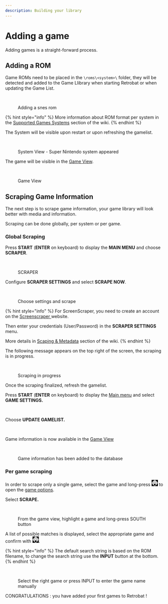 ```yaml
---
description: Building your library
---
```


# Adding a game

Adding games is a straight-forward process.

## Adding a ROM

Game ROMs need to be placed in the `\roms\<system>\` folder, they will be detected and added to the Game Llibrary when starting Retrobat or when updating the Game List.

<div align="left">

<figure><img src="https://i.imgur.com/ayxotgu.png" alt=""><figcaption><p>Adding a snes rom</p></figcaption></figure>

</div>

{% hint style="info" %}
More information about ROM format per system in the [Supported Games Systems](../systems-and-emulators/supported-game-systems/) section of the wiki.
{% endhint %}

The System will be visible upon restart or upon refreshing the gamelist.

<div align="left">

<figure><img src="https://i.imgur.com/8yZ6Dll.png" alt=""><figcaption><p>System View - Super Nintendo system appeared</p></figcaption></figure>

</div>

The game will be visible in the [Game View](../navigation/system-view-and-game-view.md#game-view).

<div align="left">

<figure><img src="https://i.imgur.com/pvbhxaB.png" alt=""><figcaption><p>Game View</p></figcaption></figure>

</div>

## Scraping Game Information

The next step is to scrape game information, your game library will look better with media and information.

Scraping can be done globally, per system or per game.

### Global Scraping

Press **START** (**ENTER** on keyboard) to display the **MAIN MENU** and choose **SCRAPER**.

<div align="left">

<figure><img src="https://i.imgur.com/sentTnp.png" alt=""><figcaption><p>SCRAPER</p></figcaption></figure>

</div>

Configure **SCRAPER SETTINGS** and select **SCRAPE NOW**.

<div align="left">

<figure><img src="https://i.imgur.com/7k0IPHA.png" alt=""><figcaption><p>Choose settings and scrape</p></figcaption></figure>

</div>

{% hint style="info" %}
For ScreenScraper, you need to create an account on the [Screenscraper ](https://www.screenscraper.fr/)website.&#x20;

Then enter your credentials (User/Password) in the **SCRAPER SETTINGS** menu.

More details in [Scaping & Metadata](../navigation/scraping-and-metadata.md) section of the wiki.
{% endhint %}

The following message appears on the top right of the screen, the scraping is in progress.

<div align="left">

<figure><img src="https://i.imgur.com/7WXE0GL.png" alt=""><figcaption><p>Scraping in progress</p></figcaption></figure>

</div>

Once the scraping finalized, refresh the gamelist.

Press **START** (**ENTER** on keyboard) to display the [Main menu](../navigation/main-menu.md) and select **GAME SETTINGS.**

<div align="left">

<figure><img src="https://i.imgur.com/X1sumBQ.png" alt=""><figcaption></figcaption></figure>

</div>

Choose **UPDATE GAMELIST.**

<div align="left">

<figure><img src="https://i.imgur.com/B9beKo6.png" alt=""><figcaption></figcaption></figure>

</div>

Game information is now available in the [Game View](../navigation/system-view-and-game-view.md#game-view)

<div align="left">

<figure><img src="https://i.imgur.com/hJOODzs.png" alt=""><figcaption><p>Game information has been added to the database</p></figcaption></figure>

</div>

### Per game scraping

In order to scrape only a single game, select the game and long-press ![](<../.gitbook/assets/image (27).png>) to open the [game options](../navigation/game-options.md).&#x20;

Select **SCRAPE.**

<figure><img src="https://i.imgur.com/gjGEejQ.png" alt=""><figcaption><p>From the game view, highlight a game and long-press SOUTH button</p></figcaption></figure>

A list of possible matches is displayed, select the appropriate game and confirm with ![](<../.gitbook/assets/image (27).png>).

{% hint style="info" %}
The default search string is based on the ROM filename, to change the search string use the **INPUT** button at the bottom.
{% endhint %}

<div align="left">

<figure><img src="https://i.imgur.com/iwdzJqF.png" alt=""><figcaption><p>Select the right game or press INPUT to enter the game name manually</p></figcaption></figure>

</div>

CONGRATULATIONS : you have added your first games to Retrobat !
